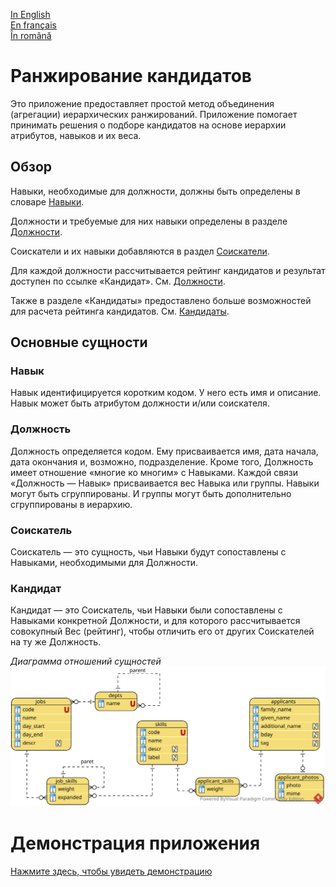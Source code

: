 [In English](https://github.com/ciukstar/candidate/blob/master/README.md)  
[En français](https://github.com/ciukstar/candidate/blob/master/README.fr.md)  
[În română](https://github.com/ciukstar/candidate/blob/master/README.ro.md)

# Ранжирование кандидатов

Это приложение предоставляет простой метод объединения (агрегации) иерархических ранжирований. Приложение помогает принимать решения о подборе кандидатов на основе иерархии атрибутов, навыков и их веса.

## Обзор

Навыки, необходимые для должности, должны быть определены в словаре [Навыки](https://candidateru-i4rimw5qwq-de.a.run.app/skills?desc=id&offset=0&limit=5).

Должности и требуемые для них навыки определены в разделе [Должности](https://candidateru-i4rimw5qwq-de.a.run.app/jobs?desc=id&offset=0&limit=5).

Соискатели и их навыки добавляются в раздел [Соискатели](https://candidateru-i4rimw5qwq-de.a.run.app/applicants?desc=id&offset=0&limit=5).

Для каждой должности рассчитывается рейтинг кандидатов и результат доступен по ссылке «Кандидат». См. [Должности](https://candidateru-i4rimw5qwq-de.a.run.app/job-candidates/2).

Также в разделе «Кандидаты» предоставлено больше возможностей для расчета рейтинга кандидатов. См. [Кандидаты](https://candidateru-i4rimw5qwq-de.a.run.app/candidates).

## Основные сущности

### Навык

Навык идентифицируется коротким кодом. У него есть имя и описание. Навык может быть атрибутом должности и/или соискателя.

### Должность

Должность определяется кодом. Ему присваивается имя, дата начала, дата окончания и, возможно, подразделение. Кроме того, Должность имеет отношение «многие ко многим» с Навыками. Каждой связи «Должность — Навык» присваивается вес Навыка или группы. Навыки могут быть сгруппированы. И группы могут быть дополнительно сгруппированы в иерархию.

### Соискатель

Соискатель — это сущность, чьи Навыки будут сопоставлены с Навыками, необходимыми для Должности.

### Кандидат

Кандидат — это Соискатель, чьи Навыки были сопоставлены с Навыками конкретной Должности, и для которого рассчитывается совокупный Вес (рейтинг), чтобы отличить его от других Соискателей на ту же Должность.

*Диаграмма отношений сущностей*
![Entity Relationship Diagram](static/img/Candidate_ERD.svg)

# Демонстрация приложения

[Нажмите здесь, чтобы увидеть демонстрацию](https://candidateru-i4rimw5qwq-de.a.run.app)

